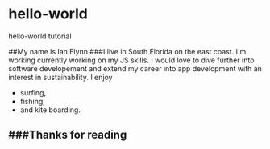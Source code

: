 # hello-world
hello-world tutorial

##My name is Ian Flynn
###I live in South Florida on the east coast. I'm working currently working on my JS skills. I would love to dive further into software developement and extend my career into app development with an interest in sustainability. 
I enjoy 
- surfing, 
- fishing, 
- and kite boarding.

###Thanks for reading
--- 
